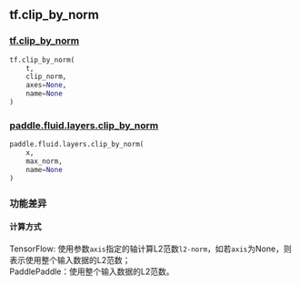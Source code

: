 ## tf.clip_by_norm

### [tf.clip_by_norm](https://www.tensorflow.org/api_docs/python/tf/clip_by_norm)

``` python
tf.clip_by_norm(
    t,
    clip_norm,
    axes=None,
    name=None
)
```


### [paddle.fluid.layers.clip_by_norm](http://paddlepaddle.org/documentation/docs/zh/develop/api_cn/layers_cn.html#paddle.fluid.layers.clip_by_norm)
``` python
paddle.fluid.layers.clip_by_norm(
    x, 
    max_norm, 
    name=None
)
```
### 功能差异

#### 计算方式
TensorFlow: 使用参数`axis`指定的轴计算L2范数`l2-norm`，如若`axis`为None，则表示使用整个输入数据的L2范数；  
PaddlePaddle：使用整个输入数据的L2范数。

